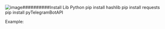 ![image](https://github.com/dinhlinhsec/bot_Telegram_Python/assets/120015725/7b40a5a8-98c4-4ab6-a890-7455ae0e4ec1)##########Install Lib Python
pip install hashlib
pip install requests
pip install pyTelegramBotAPI


Example:


